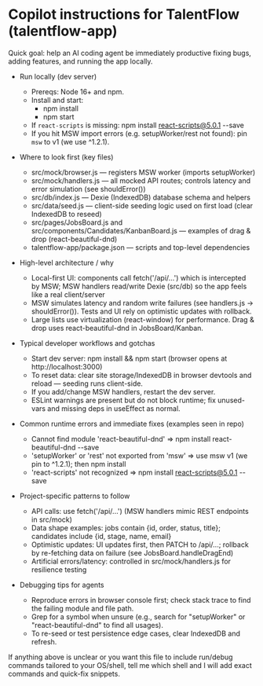 # Copilot instructions for TalentFlow (talentflow-app)

Quick goal: help an AI coding agent be immediately productive fixing bugs, adding features, and running the app locally.

- Run locally (dev server)
  - Prereqs: Node 16+ and npm.
  - Install and start:
    - npm install
    - npm start
  - If `react-scripts` is missing: npm install react-scripts@5.0.1 --save
  - If you hit MSW import errors (e.g. setupWorker/rest not found): pin `msw` to v1 (we use ^1.2.1).

- Where to look first (key files)
  - src/mock/browser.js — registers MSW worker (imports setupWorker)
  - src/mock/handlers.js — all mocked API routes; controls latency and error simulation (see shouldError())
  - src/db/index.js — Dexie (IndexedDB) database schema and helpers
  - src/data/seed.js — client-side seeding logic used on first load (clear IndexedDB to reseed)
  - src/pages/JobsBoard.js and src/components/Candidates/KanbanBoard.js — examples of drag & drop (react-beautiful-dnd)
  - talentflow-app/package.json — scripts and top-level dependencies

- High-level architecture / why
  - Local-first UI: components call fetch('/api/...') which is intercepted by MSW; MSW handlers read/write Dexie (src/db) so the app feels like a real client/server
  - MSW simulates latency and random write failures (see handlers.js -> shouldError()). Tests and UI rely on optimistic updates with rollback.
  - Large lists use virtualization (react-window) for performance. Drag & drop uses react-beautiful-dnd in JobsBoard/Kanban.

- Typical developer workflows and gotchas
  - Start dev server: npm install && npm start (browser opens at http://localhost:3000)
  - To reset data: clear site storage/IndexedDB in browser devtools and reload — seeding runs client-side.
  - If you add/change MSW handlers, restart the dev server.
  - ESLint warnings are present but do not block runtime; fix unused-vars and missing deps in useEffect as normal.

- Common runtime errors and immediate fixes (examples seen in repo)
  - Cannot find module 'react-beautiful-dnd' => npm install react-beautiful-dnd --save
  - 'setupWorker' or 'rest' not exported from 'msw' => use msw v1 (we pin to ^1.2.1); then npm install
  - 'react-scripts' not recognized => npm install react-scripts@5.0.1 --save

- Project-specific patterns to follow
  - API calls: use fetch('/api/...') (MSW handlers mimic REST endpoints in src/mock)
  - Data shape examples: jobs contain {id, order, status, title}; candidates include {id, stage, name, email}
  - Optimistic updates: UI updates first, then PATCH to /api/...; rollback by re-fetching data on failure (see JobsBoard.handleDragEnd)
  - Artificial errors/latency: controlled in src/mock/handlers.js for resilience testing

- Debugging tips for agents
  - Reproduce errors in browser console first; check stack trace to find the failing module and file path.
  - Grep for a symbol when unsure (e.g., search for "setupWorker" or "react-beautiful-dnd" to find all usages).
  - To re-seed or test persistence edge cases, clear IndexedDB and refresh.

If anything above is unclear or you want this file to include run/debug commands tailored to your OS/shell, tell me which shell and I will add exact commands and quick-fix snippets.
